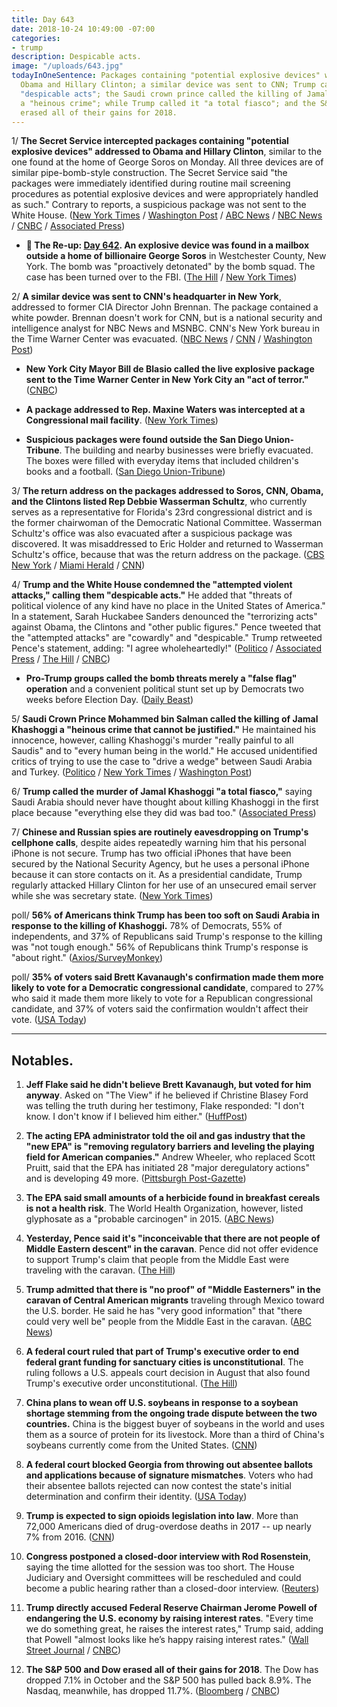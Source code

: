 ```yaml
---
title: Day 643
date: 2018-10-24 10:49:00 -07:00
categories:
- trump
description: Despicable acts.
image: "/uploads/643.jpg"
todayInOneSentence: Packages containing "potential explosive devices" were sent to
  Obama and Hillary Clinton; a similar device was sent to CNN; Trump called the packages
  "despicable acts"; the Saudi crown prince called the killing of Jamal Khashoggi
  a "heinous crime"; while Trump called it "a total fiasco"; and the S&P 500 and Dow
  erased all of their gains for 2018.
---
```


1/ **The Secret Service intercepted packages containing "potential explosive devices" addressed to Obama and Hillary Clinton**, similar to the one found at the home of George Soros on Monday. All three devices are of similar pipe-bomb-style construction. The Secret Service said "the packages were immediately identified during routine mail screening procedures as potential explosive devices and were appropriately handled as such." Contrary to reports, a suspicious package was not sent to the White House. ([New York Times](https://www.nytimes.com/2018/10/24/nyregion/clinton-obama-explosive-device.html) / [Washington Post](https://www.washingtonpost.com/nation/2018/10/24/bomb-sent-bill-hillary-clintons-home-new-york-city-suburb/) / [ABC News](https://abcnews.go.com/US/suspicious-package-found-clintons-home-north-york-city/story?id=58713254) / [NBC News](https://www.nbcnews.com/news/us-news/suspicious-package-found-near-new-york-home-bill-hillary-clinton-n923816) / [CNBC](https://www.cnbc.com/2018/10/24/pipe-bomb-addressed-to-the-white-house-is-intercepted-cnn.html) / [Associated Press](https://apnews.com/e0ce67492cd843659d09b56c93cfeb35))

* **📌 The Re-up: [Day 642](https://whatthefuckjusthappenedtoday.com/2018/10/23/day-642/). An explosive device was found in a mailbox outside a home of billionaire George Soros** in Westchester County, New York. The bomb was "proactively detonated" by the bomb squad. The case has been turned over to the FBI. ([The Hill](https://thehill.com/blogs/blog-briefing-room/412674-explosive-device-found-at-george-soross-home) / [New York Times](https://www.nytimes.com/2018/10/22/nyregion/george-soros-explosive-device.html))

2/ **A similar device was sent to CNN's headquarter in New York**, addressed to former CIA Director John Brennan. The package contained a white powder. Brennan doesn't work for CNN, but is a national security and intelligence analyst for NBC News and MSNBC. CNN's New York bureau in the Time Warner Center was evacuated. ([NBC News](https://www.nbcnews.com/news/us-news/cnn-s-new-york-office-receives-suspicious-package-similar-those-n923851) / [CNN](https://www.cnn.com/2018/10/24/politics/bill-clinton-hillary-clinton-chappaqua/index.html) / [Washington Post](https://www.washingtonpost.com/lifestyle/style/cnn-offices-in-new-york-evacuated-over-suspicious-package-scare/2018/10/24/ec73563c-d79b-11e8-aeb7-ddcad4a0a54e_story.html))

* **New York City Mayor Bill de Blasio called the live explosive package sent to the Time Warner Center in New York City an "act of terror."** ([CNBC](https://www.cnbc.com/2018/10/24/new-york-city-mayor-bill-de-blasio.html))

* **A package addressed to Rep. Maxine Waters was intercepted at a Congressional mail facility**. ([New York Times](https://www.nytimes.com/2018/10/24/nyregion/clinton-obama-explosive-device.html))

* **Suspicious packages were found outside the San Diego Union-Tribune**. The building and nearby businesses were briefly evacuated. The boxes were filled with everyday items that included children's books and a football. ([San Diego Union-Tribune](http://www.sandiegouniontribune.com/news/public-safety/sd-me-suspicious-package-ut-20181024-story.html))

3/ **The return address on the packages addressed to Soros, CNN, Obama, and the Clintons listed Rep Debbie Wasserman Schultz**, who currently serves as a representative for Florida's 23rd congressional district and is the former chairwoman of the Democratic National Committee. Wasserman Schultz's office was also evacuated after a suspicious package was discovered. It was misaddressed to Eric Holder and returned to Wasserman Schultz's office, because that was the return address on the package. ([CBS New York](https://newyork.cbslocal.com/2018/10/24/clintons-suspicious-package/) / [Miami Herald](https://www.miamiherald.com/latest-news/article220542845.html) / [CNN](https://www.cnn.com/politics/live-news/clintons-obama-suspicious-packages/h_b215a0b31750a9f48e8bcf3ef4ad884f))

4/ **Trump and the White House condemned the "attempted violent attacks," calling them "despicable acts."** He added that "threats of political violence of any kind have no place in the United States of America." In a statement, Sarah Huckabee Sanders denounced the "terrorizing acts" against Obama, the Clintons and "other public figures." Pence tweeted that the "attempted attacks" are "cowardly" and "despicable." Trump retweeted Pence's statement, adding: "I agree wholeheartedly!" ([Politico](https://www.politico.com/story/2018/10/24/bomb-at-clintons-home-935374) / [Associated Press](https://apnews.com/5c93ac06309c4ce88e8cd5023f89feca) / [The Hill](https://thehill.com/homenews/administration/412935-trump-echoes-pence-on-suspicious-packages-dispicable) / [CNBC](https://www.cnbc.com/2018/10/24/feds-investigating-suspicious-package-near-clintons-new-york-home-nbc.html))

* **Pro-Trump groups called the bomb threats merely a "false flag" operation** and a convenient political stunt set up by Democrats two weeks before Election Day. ([Daily Beast](https://www.thedailybeast.com/pro-trump-media-insists-bomb-threats-against-clinton-obama-cnn-are-pure-bs-a-false-flag))

5/ **Saudi Crown Prince Mohammed bin Salman called the killing of Jamal Khashoggi a "heinous crime that cannot be justified."** He maintained his innocence, however, calling Khashoggi's murder "really painful to all Saudis" and to "every human being in the world." He accused unidentified critics of trying to use the case to "drive a wedge" between Saudi Arabia and Turkey. ([Politico](https://www.politico.com/story/2018/10/24/saudi-prince-khashoggi-death-935446) / [New York Times](https://www.nytimes.com/2018/10/24/world/middleeast/saudi-khashoggi-crown-prince.html) / [Washington Post](https://www.washingtonpost.com/world/saudi-crown-prince-calls-khashoggi-murder-heinous-crime-vows-perpetrators-will-be-brought-to-justice/2018/10/24/839cc878-d700-11e8-8384-bcc5492fef49_story.html))

6/ **Trump called the murder of Jamal Khashoggi "a total fiasco,"** saying Saudi Arabia should never have thought about killing Khashoggi in the first place because "everything else they did was bad too." ([Associated Press](https://apnews.com/9c79116125c740d084eaf3576d8958a8))

7/ **Chinese and Russian spies are routinely eavesdropping on Trump's cellphone calls**, despite aides repeatedly warning him that his personal iPhone is not secure. Trump has two official iPhones that have been secured by the National Security Agency, but he uses a personal iPhone because it can store contacts on it. As a presidential candidate, Trump regularly attacked Hillary Clinton for her use of an unsecured email server while she was secretary state. ([New York Times](https://www.nytimes.com/2018/10/24/us/politics/trump-phone-security.html))

poll/ **56% of Americans think Trump has been too soft on Saudi Arabia in response to the killing of Khashoggi.** 78% of Democrats, 55% of independents, and 37% of Republicans said Trump's response to the killing was "not tough enough." 56% of Republicans think Trump's response is "about right." ([Axios/SurveyMonkey](https://www.axios.com/most-americans-think-trump-too-soft-on-saudi-arabia-ff7aeb5e-6fbf-4c28-948b-7a43d4fcef93.html))

poll/ **35% of voters said Brett Kavanaugh's confirmation made them more likely to vote for a Democratic congressional candidate**, compared to 27% who said it made them more likely to vote for a Republican congressional candidate, and 37% of voters said the confirmation wouldn't affect their vote. ([USA Today](https://www.usatoday.com/story/news/politics/elections/2018/10/24/brett-kavanaugh-effect-democrats-republicans-midterms-usa-today-suffolk-poll/1739876002/))

---

## Notables.

 1. **Jeff Flake said he didn't believe Brett Kavanaugh, but voted for him anyway**. Asked on "The View" if he believed if Christine Blasey Ford was telling the truth during her testimony, Flake responded: "I don't know. I don't know if I believed him either." ([HuffPost](https://www.huffingtonpost.com/entry/jeff-flake-the-view-brett-kavanaugh-doubts_us_5bcf8503e4b0a8f17ef1a571))

 2. **The acting EPA administrator told the oil and gas industry that the "new EPA" is "removing regulatory barriers and leveling the playing field for American companies."** Andrew Wheeler, who replaced Scott Pruitt, said that the EPA has initiated 28 "major deregulatory actions" and is developing 49 more. ([Pittsburgh Post-Gazette](http://www.post-gazette.com/business/powersource/2018/10/24/Andrew-Wheeler-oil-and-gas-industry-EPA-Marcellus-Shale-Coalition/stories/201810240110))

 3. **The EPA said small amounts of a herbicide found in breakfast cereals is not a health risk**. The World Health Organization, however, listed glyphosate as a "probable carcinogen" in 2015. ([ABC News](https://abcnews.go.com/Politics/trace-amount-herbicide-breakfast-cereals-concern/story?id=58697973))

 4. **Yesterday, Pence said it's "inconceivable that there are not people of Middle Eastern descent" in the caravan**. Pence did not offer evidence to support Trump's claim that people from the Middle East were traveling with the caravan. ([The Hill](https://thehill.com/homenews/administration/412746-pence-its-inconceivable-there-are-not-people-of-middle-eastern))

 5. **Trump admitted that there is "no proof" of "Middle Easterners" in the caravan of Central American migrants** traveling through Mexico toward the U.S. border. He said he has "very good information" that "there could very well be" people from the Middle East in the caravan. ([ABC News](https://abcnews.go.com/US/trump-admits-proof-middle-easterners-caravan/story?id=58686056))

 6. **A federal court ruled that part of Trump's executive order to end federal grant funding for sanctuary cities is unconstitutional**. The ruling follows a U.S. appeals court decision in August that also found Trump's executive order unconstitutional. ([The Hill](https://thehill.com/homenews/administration/413000-federal-court-rules-part-of-trump-order-on-sanctuary-city-funding-is))

 7. **China plans to wean off U.S. soybeans in response to a soybean shortage stemming from the ongoing trade dispute between the two countries.** China is the biggest buyer of soybeans in the world and uses them as a source of protein for its livestock. More than a third of China's soybeans currently come from the United States. ([CNN](https://www.cnn.com/2018/10/24/economy/china-soybeans-trade-war/index.html))

 8. **A federal court blocked Georgia from throwing out absentee ballots and applications because of signature mismatches**. Voters who had their absentee ballots rejected can now contest the state's initial determination and confirm their identity. ([USA Today](https://www.usatoday.com/story/news/politics/2018/10/24/federal-court-georgia-voters-can-affirm-absentee-ballot-signatures/1753415002/))

 9. **Trump is expected to sign opioids legislation into law**. More than 72,000 Americans died of drug-overdose deaths in 2017 -- up nearly 7% from 2016. ([CNN](https://www.cnn.com/2018/10/24/politics/donald-trump-opioid-crisis-one-year-later-event/index.html))

10. **Congress postponed a closed-door interview with Rod Rosenstein**, saying the time allotted for the session was too short. The House Judiciary and Oversight committees will be rescheduled and could become a public hearing rather than a closed-door interview. ([Reuters](https://www.reuters.com/article/usa-congress-rosenstein/congress-postpones-questioning-u-s-justice-official-on-trump-russia-probe-idUSKCN1MY01P))

11. **Trump directly accused Federal Reserve Chairman Jerome Powell of endangering the U.S. economy by raising interest rates**. "Every time we do something great, he raises the interest rates," Trump said, adding that Powell "almost looks like he’s happy raising interest rates." ([Wall Street Journal](https://www.wsj.com/articles/trump-steps-up-attacks-on-fed-chairman-jerome-powell-1540338090) / [CNBC](https://www.cnbc.com/2018/10/24/interest-rates-trump-attacks-fed-chairman-powell-wsj-reports.html))

12. **The S&P 500 and Dow erased all of their gains for 2018**. The Dow has dropped 7.1% in October and the S&P 500 has pulled back 8.9%. The Nasdaq, meanwhile, has dropped 11.7%. ([Bloomberg](https://www.bloomberg.com/news/articles/2018-10-23/asia-stocks-look-mixed-as-late-u-s-rally-falters-markets-wrap) / [CNBC](https://www.cnbc.com/2018/10/24/dow-poised-for-triple-digit-losses-at-the-open-after-tuesdays-500-point-recovery.html))